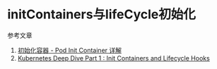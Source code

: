 # initContainers与lifeCycle初始化

参考文章

1. [初始化容器 - Pod Init Container 详解](https://www.qikqiak.com/post/pod-init-container/)
2. [Kubernetes Deep Dive Part 1 : Init Containers and Lifecycle Hooks](https://www.linkedin.com/pulse/kubernetes-deep-dive-part-1-init-containers-lifecycle-chauthaiwale)

